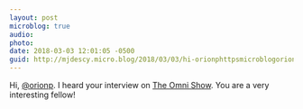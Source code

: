 ```yaml
---
layout: post
microblog: true
audio: 
photo: 
date: 2018-03-03 12:01:05 -0500
guid: http://mjdescy.micro.blog/2018/03/03/hi-orionphttpsmicroblogorionp-i.html
---
```

Hi, [@orionp](https://micro.blog/orionp). I heard your interview on [The Omni Show](https://theomnishow.omnigroup.com/). You are a very interesting fellow!
